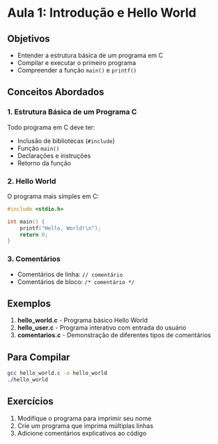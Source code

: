 # Aula 1: Introdução e Hello World

## Objetivos
- Entender a estrutura básica de um programa em C
- Compilar e executar o primeiro programa
- Compreender a função `main()` e `printf()`

## Conceitos Abordados

### 1. Estrutura Básica de um Programa C
Todo programa em C deve ter:
- Inclusão de bibliotecas (`#include`)
- Função `main()` 
- Declarações e instruções
- Retorno da função

### 2. Hello World
O programa mais simples em C:

```c
#include <stdio.h>

int main() {
    printf("Hello, World!\n");
    return 0;
}
```

### 3. Comentários
- Comentários de linha: `// comentário`
- Comentários de bloco: `/* comentário */`

## Exemplos

1. **hello_world.c** - Programa básico Hello World
2. **hello_user.c** - Programa interativo com entrada do usuário
3. **comentarios.c** - Demonstração de diferentes tipos de comentários

## Para Compilar
```bash
gcc hello_world.c -o hello_world
./hello_world
```

## Exercícios
1. Modifique o programa para imprimir seu nome
2. Crie um programa que imprima múltiplas linhas
3. Adicione comentários explicativos ao código